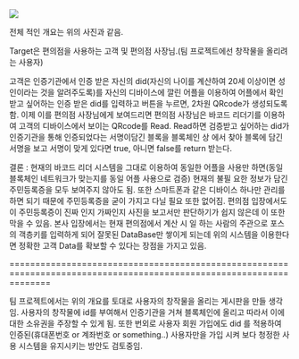 <div>
<img src="https://user-images.githubusercontent.com/56065144/70428498-0a768480-1aba-11ea-8353-2e20ea323478.jpg">
</div>

전체 적인 개요는 위의 사진과 같음.

Target은 편의점을 사용하는 고객 및 편의점 사장님.(팀 프로젝트에선 창작물을 올리려는 사용자)

고객은 인증기관에서 인증 받은 자신의 did(자신의 나이를 계산하여 20세 이상이면 성인이라는 것을 알려주도록)를 자신의 
디바이스에 깔린 어플을 이용하여 어플에서 확인 받고 싶어하는 인증 받은 did를 입력하고 버튼을 누르면, 2차원 QRcode가 
생성되도록 함. 이제 이를 편의점 사장님에게 보여드리면 편의점 사장님은 바코드 리더기를 이용하여 고객의 디바이스에서 
보이는 QRcode를 Read. Read하면 검증받고 싶어하는 did가 인증기관을 통해 인증되었다는 서명이담긴 블록을 블록체인 상
에서 찾아 블록에 담긴 서명을 보고 서명이 맞게 있다면 true, 아니면 false를 return 받는다.

결론 : 현재의 바코드 리더 시스템을 그대로 이용하여 동일한 어플을 사용만 하면(동일 블록체인 네트워크가 맞는지를 동일 
어플 사용으로 검증) 현재의 불필 요한 정보가 담긴 주민등록증을 모두 보여주지 않아도 됨. 또한 스마트폰과 같은 디바이스 
하나만 관리를 하면 되기 때문에 주민등록증을 굳이 가지고 다닐 필요 또한 없어짐. 편의점 입장에서도 이 주민등록증이 진짜
인지 가짜인지 사진을 보고서만 판단하기가 쉽지 않은데 이 또한 막을 수 있음. 본사 입장에서는 현재 편의점에서 계산 시 일
하는 사람의 주관으로 포스의 객층키를 입력하게 되어 잘못된 DataBase만 쌓이게 되는데 위의 시스템을 이용한다면 정확한 
고객 Data를 확보할 수 있다는 장점을 가지고 있음.

====================================================================================================================

팀 프로젝트에서는 위의 개요를 토대로 사용자의 창작물을 올리는 게시판을 만들 생각임. 사용자의 창작물에 id를 부여해서
인증기관을 거쳐 블록체인에 올리고 따라서 이에 대한 소유권을 주장할 수 있게 됨. 또한 번외로 사용자 회원 가입에도 did
를 적용하여 인증된(휴대폰번호 or 계좌번호 or something..) 사용자만을 가입 시켜 보다 청정한 사용 시스템을 유지시키는
방안도 검토중임.
